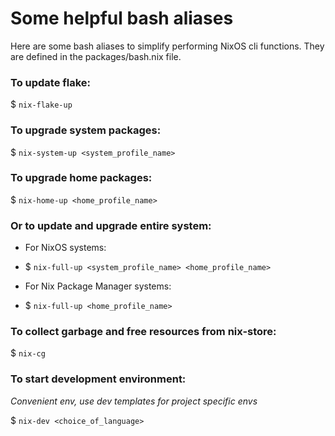 # Some helpful bash aliases
Here are some bash aliases to simplify performing NixOS cli functions. They are defined in the packages/bash.nix file.

### To update flake:
$ `nix-flake-up`

### To upgrade system packages:
$ `nix-system-up <system_profile_name>`

### To upgrade home packages:
$ `nix-home-up <home_profile_name>`

### Or to update and upgrade entire system:
* For NixOS systems:
 * $ `nix-full-up <system_profile_name> <home_profile_name>`

* For Nix Package Manager systems:
 * $ `nix-full-up <home_profile_name>`

### To collect garbage and free resources from nix-store:
$ `nix-cg`

### To start development environment:
*Convenient env, use dev templates for project specific envs*

$ `nix-dev <choice_of_language>`